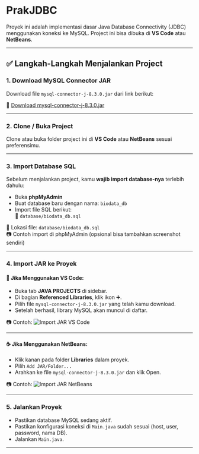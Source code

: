 # PrakJDBC

Proyek ini adalah implementasi dasar Java Database Connectivity (JDBC) menggunakan koneksi ke MySQL. Project ini bisa dibuka di **VS Code** atau **NetBeans**.

---

## ✅ Langkah-Langkah Menjalankan Project

### 1. Download MySQL Connector JAR
Download file `mysql-connector-j-8.3.0.jar` dari link berikut:

🔗 [Download mysql-connector-j-8.3.0.jar](https://drive.google.com/file/d/18yqW_8OzOznHHMDV0-MIvjQHfpXQFvKD/view?usp=sharing)

---

### 2. Clone / Buka Project
Clone atau buka folder project ini di **VS Code** atau **NetBeans** sesuai preferensimu.

---

### 3. Import Database SQL
Sebelum menjalankan project, kamu **wajib import database-nya** terlebih dahulu:

- Buka **phpMyAdmin**
- Buat database baru dengan nama: `biodata_db`
- Import file SQL berikut:  
  📂 `database/biodata_db.sql`

📌 Lokasi file: `database/biodata_db.sql`  
📷 Contoh import di phpMyAdmin (opsional bisa tambahkan screenshot sendiri)

---

### 4. Import JAR ke Proyek

#### 📘 Jika Menggunakan VS Code:
- Buka tab **JAVA PROJECTS** di sidebar.
- Di bagian **Referenced Libraries**, klik ikon ➕.
- Pilih file `mysql-connector-j-8.3.0.jar` yang telah kamu download.
- Setelah berhasil, library MySQL akan muncul di daftar.

📷 Contoh:
![Import JAR VS Code](screenshots/import_jar_vscode.png)

---

#### ☕ Jika Menggunakan NetBeans:
- Klik kanan pada folder **Libraries** dalam proyek.
- Pilih `Add JAR/Folder...`
- Arahkan ke file `mysql-connector-j-8.3.0.jar` dan klik Open.

📷 Contoh:
![Import JAR NetBeans](screenshots/import_jar_netbeans.png)

---

### 5. Jalankan Proyek
- Pastikan database MySQL sedang aktif.
- Pastikan konfigurasi koneksi di `Main.java` sudah sesuai (host, user, password, nama DB).
- Jalankan `Main.java`.

---

